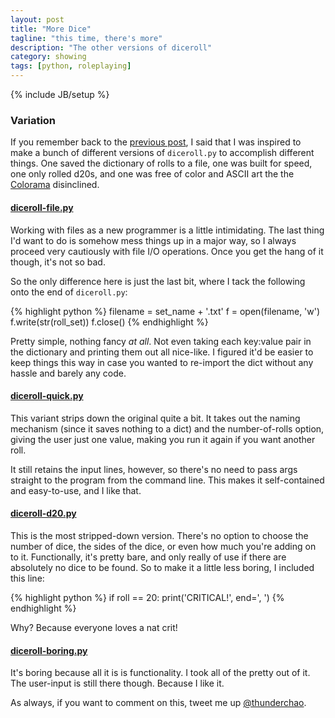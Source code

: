 ```yaml
---
layout: post
title: "More Dice"
tagline: "this time, there's more"
description: "The other versions of diceroll"
category: showing
tags: [python, roleplaying]
---
```

{% include JB/setup %}

### Variation

If you remember back to the [previous post](/showing/2012/06/21/roll/), 
I said that I was inspired to make a bunch of different versions of `diceroll.py` 
to accomplish different things. One saved the dictionary of rolls to a file, 
one was built for speed, one only rolled d20s, and one was free of color 
and ASCII art the the [Colorama](http://pypi.python.org/pypi/colorama) disinclined.

#### [diceroll-file.py](https://github.com/thunderchao/roleplaying/blob/master/diceroll/diceroll-file.py)

Working with files as a new programmer is a little intimidating. The last 
thing I'd want to do is somehow mess things up in a major way, so I always 
proceed very cautiously with file I/O operations. Once you get the hang of 
it though, it's not so bad.

So the only difference here is just the last bit, where I tack the following 
onto the end of `diceroll.py`:

{% highlight python %}
filename = set_name + '.txt'
f = open(filename, 'w')
f.write(str(roll_set))
f.close()
{% endhighlight %}

Pretty simple, nothing fancy _at all_. Not even taking each key:value pair 
in the dictionary and printing them out all nice-like. I figured it'd be 
easier to keep things this way in case you wanted to re-import the dict 
without any hassle and barely any code.

#### [diceroll-quick.py](https://github.com/thunderchao/roleplaying/blob/master/diceroll/diceroll-quick.py)

This variant strips down the original quite a bit. It takes out the naming 
mechanism (since it saves nothing to a dict) and the number-of-rolls option, 
giving the user just one value, making you run it again if you want another 
roll.

It still retains the input lines, however, so there's no need to pass args 
straight to the program from the command line. This makes it self-contained 
and easy-to-use, and I like that.

#### [diceroll-d20.py](https://github.com/thunderchao/roleplaying/blob/master/diceroll/diceroll-d20.py)

This is the most stripped-down version. There's no option to choose the number 
of dice, the sides of the dice, or even how much you're adding on to it. 
Functionally, it's pretty bare, and only really of use if there are absolutely 
no dice to be found. So to make it a little less boring, I included this line:

{% highlight python %}
if roll == 20:
        print('CRITICAL!', end=', ')
{% endhighlight %}

Why? Because everyone loves a nat crit!

#### [diceroll-boring.py](https://github.com/thunderchao/roleplaying/blob/master/diceroll/diceroll-boring.py)

It's boring because all it is is functionality. I took all of the pretty out 
of it. The user-input is still there though. Because I like it.

As always, if you want to comment on this, tweet me up [@thunderchao](https://twitter.com/intent/tweet?screen_name=thunderchao).
